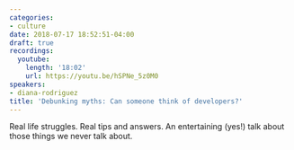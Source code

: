 ```yaml
---
categories:
- culture
date: 2018-07-17 18:52:51-04:00
draft: true
recordings:
  youtube:
    length: '18:02'
    url: https://youtu.be/hSPNe_5z0M0
speakers:
- diana-rodriguez
title: 'Debunking myths: Can someone think of developers?'
---
```



Real life struggles. Real tips and answers. An entertaining (yes!) talk about those things we never talk about.
